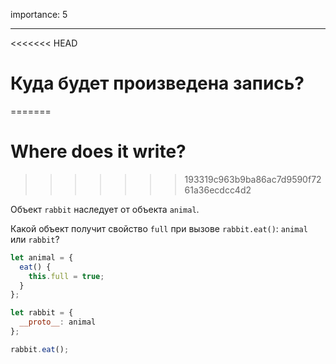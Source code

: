 importance: 5

---

<<<<<<< HEAD
# Куда будет произведена запись?
=======
# Where does it write?
>>>>>>> 193319c963b9ba86ac7d9590f7261a36ecdcc4d2

Объект `rabbit` наследует от объекта `animal`.

Какой объект получит свойство `full` при вызове `rabbit.eat()`: `animal` или `rabbit`? 

```js
let animal = {
  eat() {
    this.full = true;
  }
};

let rabbit = {
  __proto__: animal
};

rabbit.eat();
```
